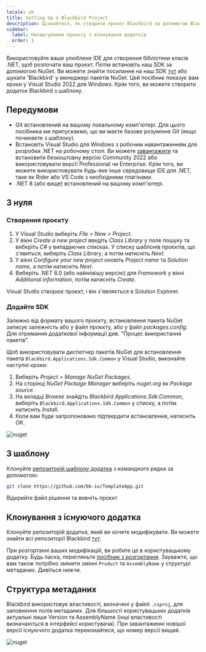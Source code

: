 ```yaml
---
locale: uk
title: Setting Up a Blackbird Project
description: Дізнайтеся, як створити проєкт Blackbird за допомогою Blackbird SDK.
sidebar:
  label: Налаштування проєкту і клонування додатків
  order: 1
---
```


Використовуйте ваше улюблене IDE для створення бібліотеки класів .NET, щоб розпочати ваш проєкт. Потім встановіть наш SDK за допомогою NuGet. Ви можете знайти посилання на наш SDK [тут](https://www.nuget.org/packages/Blackbird.Applications.Sdk.Common) або шукати 'Blackbird' у менеджері пакетів NuGet. Цей посібник показує вам кроки у Visual Studio 2022 для Windows. Крім того, ви можете створити додаток Blackbird з шаблону.

## Передумови

- Git встановлений на вашому локальному комп'ютері. Для цього посібника ми припускаємо, що ви маєте базове розуміння Git (якщо починаєте з шаблону).
- Встановіть Visual Studio для Windows з робочим навантаженням для розробки .NET на робочому столі. Ви можете [завантажити](https://visualstudio.microsoft.com/) та встановити безкоштовну версію Community 2022 або використовувати версії Professional чи Enterprise. Крім того, ви можете використовувати будь-яке інше середовище IDE для .NET, таке як Rider або VS Code з необхідними плагінами.
- .NET 8 (або вище) встановлений на вашому комп'ютері.

## З нуля

### Створення проєкту

1. У Visual Studio виберіть _File > New > Project_.
2. У вікні _Create a new project_ введіть _Class Library_ у поле пошуку та виберіть _C#_ у випадаючих списках. У списку шаблонів проєктів, що з'явиться, виберіть _Class Library_, а потім натисніть _Next_.
3. У вікні _Configure your new project_ оновіть _Project name_ та _Solution name_, а потім натисніть _Next_.
4. Виберіть .NET 8.0 (або найновішу версію) для _Framework_ у вікні _Additional information_, потім натисніть _Create_.

Visual Studio створює проєкт, і він з'являється в Solution Explorer.

### Додайте SDK

Залежно від формату вашого проєкту, встановлення пакета NuGet записує залежність або у файл проєкту, або у файл _packages.config_. Для отримання додаткової інформації див. "Процес використання пакетів".

Щоб використовувати диспетчер пакетів NuGet для встановлення пакета `Blackbird.Applications.Sdk.Common` у Visual Studio, виконайте наступні кроки:

1. Виберіть _Project > Manage NuGet Packages_.
2. На сторінці _NuGet Package Manager_ виберіть _nuget.org_ як _Package source_.
3. На вкладці _Browse_ знайдіть _Blackbird.Applications.Sdk.Common_, виберіть `Blackbird.Applications.Sdk.Common` у списку, а потім натисніть _Install_.
4. Коли вам буде запропоновано підтвердити встановлення, натисніть _OK_.

![nuget](~/assets/docs/nuget.png)

## З шаблону

Клонуйте [репозиторій шаблону додатка](https://github.com/bb-io/TemplateApp) з командного рядка за допомогою:

```bash
git clone https://github.com/bb-io/TemplateApp.git
```

Відкрийте файл рішення та вивчіть проєкт

## Клонування з існуючого додатка

Клонуйте репозиторій додатка, який ви хочете модифікувати. Ви можете знайти всі репозиторії Blackbird [тут](https://github.com/orgs/bb-io/repositories).

При розгортанні ваших модифікацій, ви робите це в користувацькому додатку. Будь ласка, перегляньте [посібник з розгортання](../../sdk/deploying). Зауважте, що вам також потрібно змінити змінні `Product` та `AssemblyName` у структурі метаданих. Дивіться нижче.

## Структура метаданих

Blackbird використовує властивості, визначені у файлі `.csproj`, для заповнення полів метаданих. Для більшості користувацьких додатків актуальні лише Version та AssemblyName (інші властивості визначаються в інтерфейсі користувача). При завантаженні новішої версії існуючого додатка переконайтеся, що номер версії вищий.

![nuget](~/assets/docs/csproj.png)